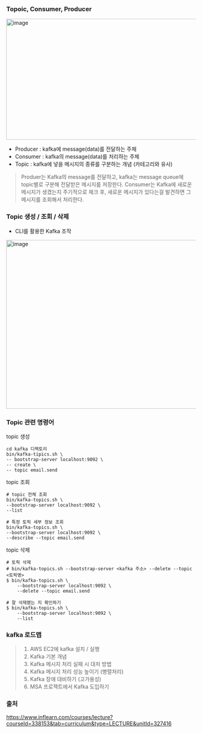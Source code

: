 ### Topoic, Consumer, Producer
<img width="924" height="321" alt="image" src="https://github.com/user-attachments/assets/401d11a2-f5aa-4f4f-969c-76c5c8a5b0e2" />

- Producer : kafka에 message(data)를 전달하는 주체
- Consumer : kafka의 message(data)를 처리하는 주체
- Topic : kafka에 넣을 메시지의 종류를 구분하는 개념 (카테고리와 유사)

> Produer는 Kafka의 message를 전달하고, kafka는 message queue에 topic별로 구분해 전달받은 메시지를 저장한다. 
Consumer는 Kafka에 새로운 메시지가 생겼는지 주기적으로 체크 후, 새로운 메시지가 있다는걸 발견하면 그 메시지를 조회해서 처리한다.

### Topic 생성 / 조회 / 삭제
- CLI를 활용한 Kafka 조작
<img width="884" height="448" alt="image" src="https://github.com/user-attachments/assets/9647903b-54b6-4022-b196-8f9564024f62" />

### Topic 관련 명령어
topic 생성
```
cd kafka 디렉토리
bin/kafka-tipics.sh \
-- bootstrap-server localhost:9092 \
-- create \
-- topic email.send
```
topic 조회
```
# topic 전체 조회
bin/kafka-topics.sh \
--bootstrap-server localhost:9092 \
--list

# 특정 토픽 세부 정보 조회
bin/kafka-topics.sh \
--bootstrap-server localhost:9092 \
--describe --topic email.send
```
topic 삭제
```
# 토픽 삭제
# bin/kafka-topics.sh --bootstrap-server <kafka 주소> --delete --topic <토픽명>
$ bin/kafka-topics.sh \
	--bootstrap-server localhost:9092 \
	--delete --topic email.send

# 잘 삭제됐는 지 확인하기
$ bin/kafka-topics.sh \
	--bootstrap-server localhost:9092 \
	--list
```

### kafka 로드맵
> 1. AWS EC2에 kafka 설치 / 실행
> 2. Kafka 기본 개념
> 3. Kafka 메시지 처리 실패 시 대처 방법
> 4. Kafka 메시지 처리 성능 높이기 (병렬처리)
> 5. Kafka 장애 대비하기 (고가용성)
> 6. MSA 프로젝트에서 Kafka 도입하기

### 출처
https://www.inflearn.com/courses/lecture?courseId=338153&tab=curriculum&type=LECTURE&unitId=327416
